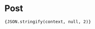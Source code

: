 <script>
    import {params} from '@roxi/routify'
    export let context
</script>

# Post

<pre>
{JSON.stringify(context, null, 2)}
</pre>